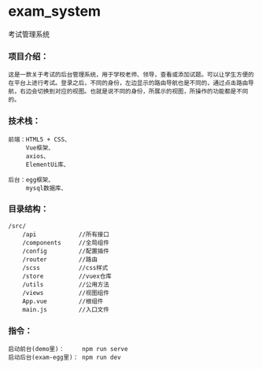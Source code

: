 # exam_system
考试管理系统

### 项目介绍：
    这是一款关于考试的后台管理系统，用于学校老师、领导，查看或添加试题。可以让学生方便的在平台上进行考试。登录之后，不同的身份，左边显示的路由导航也是不同的，通过点击路由导航，右边会切换到对应的视图。也就是说不同的身份，所展示的视图，所操作的功能都是不同的。


### 技术栈：

    前端：HTML5 + CSS、
         Vue框架、
         axios、
         ElementUi库、

    后台：egg框架、
         mysql数据库、

### 目录结构：
    
    /src/
        /api            //所有接口
        /components     //全局组件
        /config         //配置插件
        /router         //路由
        /scss           //css样式
        /store          //vuex仓库
        /utils          //公用方法
        /views          //视图组件
        App.vue         //根组件
        main.js         //入口文件

### 指令：
    启动前台(demo里)：     npm run serve
    启动后台(exam-egg里)： npm run dev
